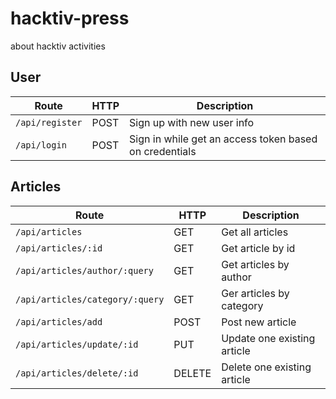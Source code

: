 # hacktiv-press
about hacktiv activities

## User
| Route          | HTTP   | Description                                                |
|----------------|--------|------------------------------------------------------------|
| `/api/register`  | POST   | Sign up with new user info                                 |
| `/api/login`     | POST   | Sign in while get an access token based on credentials     |

## Articles

Route | HTTP | Description
--- | --- | ---
`/api/articles` | GET | Get all articles
`/api/articles/:id` | GET | Get article by id
`/api/articles/author/:query` | GET | Get articles by author
`/api/articles/category/:query` | GET | Ger articles by category
`/api/articles/add` | POST | Post new article
`/api/articles/update/:id` | PUT | Update one existing article
`/api/articles/delete/:id` | DELETE | Delete one existing article